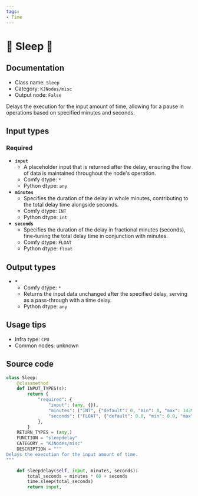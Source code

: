```yaml
---
tags:
- Time
---
```


# 🛌 Sleep 🛌
## Documentation
- Class name: `Sleep`
- Category: `KJNodes/misc`
- Output node: `False`

Delays the execution for the input amount of time, allowing for a pause in operations based on specified minutes and seconds.
## Input types
### Required
- **`input`**
    - A placeholder input that is returned after the delay, ensuring the flow of data is maintained throughout the node's operation.
    - Comfy dtype: `*`
    - Python dtype: `any`
- **`minutes`**
    - Specifies the duration of the delay in whole minutes, contributing to the total delay time alongside seconds.
    - Comfy dtype: `INT`
    - Python dtype: `int`
- **`seconds`**
    - Specifies the duration of the delay in fractional minutes (seconds), fine-tuning the total delay time in conjunction with minutes.
    - Comfy dtype: `FLOAT`
    - Python dtype: `float`
## Output types
- **`*`**
    - Comfy dtype: `*`
    - Returns the input data unchanged after the specified delay, serving as a pass-through with a time delay.
    - Python dtype: `any`
## Usage tips
- Infra type: `CPU`
- Common nodes: unknown


## Source code
```python
class Sleep:
    @classmethod
    def INPUT_TYPES(s):
        return {
            "required": {
                "input": (any, {}),
                "minutes": ("INT", {"default": 0, "min": 0, "max": 1439}),
                "seconds": ("FLOAT", {"default": 0.0, "min": 0.0, "max": 59.99, "step": 0.01}),
            },
        }
    RETURN_TYPES = (any,)
    FUNCTION = "sleepdelay"
    CATEGORY = "KJNodes/misc"
    DESCRIPTION = """
Delays the execution for the input amount of time.
"""

    def sleepdelay(self, input, minutes, seconds):
        total_seconds = minutes * 60 + seconds
        time.sleep(total_seconds)
        return input,

```
